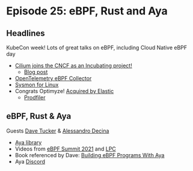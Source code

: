 # Episode 25: eBPF, Rust and Aya

## Headlines

KubeCon week! Lots of great talks on eBPF, including Cloud Native eBPF day
* [Cilium joins the CNCF as an Incubating project!](https://www.cncf.io/blog/2021/10/13/cilium-joins-cncf-as-an-incubating-project/)
  * [Blog post](https://cilium.io/blog/2021/10/13/cilium-joins-cncf)
* [OpenTelemetry eBPF Collector](https://www.splunk.com/en_us/blog/devops/announcing-the-donation-of-the-opentelemetry-ebpf-collector.html)
* [Sysmon for Linux](https://github.com/Sysinternals/SysmonForLinux)
* Congrats Optimyze! [Acquired by Elastic](https://www.elastic.co/blog/elastic-and-optimyze-join-forces-to-deliver-always-on-continuous-profiling-of-infrastructure-applications-and-services?ultron=public-relationspr-announcement&blade=twitter&hulk=social&linkId=135916523)
  * [Prodfiler](https://prodfiler.com/)

## eBPF, Rust & Aya

Guests [Dave Tucker](https://twitter.com/dave_tucker) & [Alessandro Decina](https://twitter.com/alessandrod)

* [Aya library](https://github.com/aya-rs/aya)
* Videos from [eBPF Summit 2021](https://youtu.be/HzXpnxUVZB0) and [LPC](https://linuxplumbersconf.org/event/11/contributions/936/)
* Book referenced by Dave: [Building eBPF Programs With Aya](https://aya-rs.github.io/book/)
* Aya [Discord](https://discord.gg/xHW2cb2N6G)